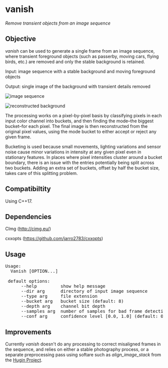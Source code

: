# vanish

*Remove transient objects from an image sequence*

## Objective

*vanish* can be used to generate a single frame from an image sequence, where transient foreground objects (such as passerby, moving cars, flying birds, etc.) are removed and only the stable background is retained.

Input: image sequence with a stable background and moving foreground objects

Output: single image of the background with transient details removed

![image sequence](http://covex.info/images/east_imperial_anim.gif)

![reconstructed background](http://covex.info/images/output.png)

The processing works on a pixel-by-pixel basis by classifying pixels in each input color channel into buckets, and then finding the mode–the biggest bucket–for each pixel. The final image is then reconstructed from the original pixel values, using the mode bucket to either accept or reject any given frame.

Bucketing is used because small movements, lighting variations and sensor noise cause minor variations in intensity at any given pixel even in stationary features. In places where pixel intensities cluster around a bucket boundary, there is an issue with the entries potentially being split across two buckets. Adding an extra set of buckets, offset by half the bucket size, takes care of this splitting problem.

## Compatibiltity

Using C++17.

## Dependencies

CImg (http://cimg.eu/)

cxxopts (https://github.com/jarro2783/cxxopts)

## Usage

<pre>
Usage:
  Vanish [OPTION...]

 default options:
      --help         show help message
      --dir arg      directory of input image sequence
      --type arg     file extension
      --bucket arg   bucket size (default: 8)
      --depth arg    channel bit depth
      --samples arg  number of samples for bad frame detection
      --conf arg     confidence level [0.0, 1.0] (default: 0.200000)
</pre>

## Improvements

Currently *vanish* doesn't do any processing to correct misaligned frames in the sequence, and relies on either a stable photography process, or a separate preprocessing pass using softare such as *align_image_stack* from the [Hugin Project](http://hugin.sourceforge.net/download/).
